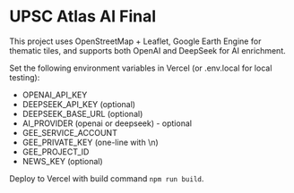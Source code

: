 # UPSC Atlas AI Final

This project uses OpenStreetMap + Leaflet, Google Earth Engine for thematic tiles, and supports both OpenAI and DeepSeek for AI enrichment.

Set the following environment variables in Vercel (or .env.local for local testing):
- OPENAI_API_KEY
- DEEPSEEK_API_KEY (optional)
- DEEPSEEK_BASE_URL (optional)
- AI_PROVIDER (openai or deepseek) - optional
- GEE_SERVICE_ACCOUNT
- GEE_PRIVATE_KEY (one-line with \n)
- GEE_PROJECT_ID
- NEWS_KEY (optional)

Deploy to Vercel with build command `npm run build`.
